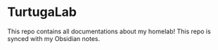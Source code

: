# TurtugaLab
This repo contains all documentations about my homelab!
This repo is synced with my Obsidian notes.